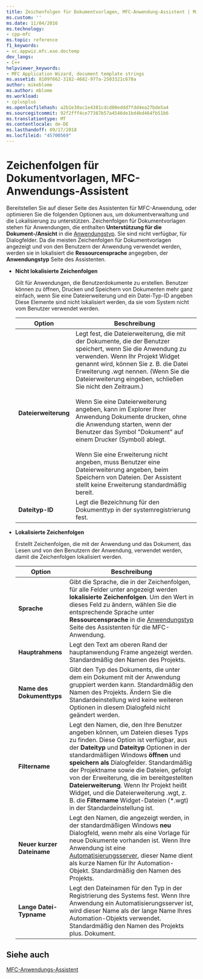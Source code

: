 ```yaml
---
title: Zeichenfolgen für Dokumentvorlagen, MFC-Anwendung-Assistent | Microsoft-Dokumentation
ms.custom: ''
ms.date: 11/04/2016
ms.technology:
- cpp-mfc
ms.topic: reference
f1_keywords:
- vc.appwiz.mfc.exe.doctemp
dev_langs:
- C++
helpviewer_keywords:
- MFC Application Wizard, document template strings
ms.assetid: 8109f662-3182-4682-977a-2503321c678a
author: mikeblome
ms.author: mblome
ms.workload:
- cplusplus
ms.openlocfilehash: a2b1e30ac1e4381cdcd80eddd7fdd4ea27bde5a4
ms.sourcegitcommit: 92f2fff4ce77387b57a4546de1bd4bd464fb51b6
ms.translationtype: MT
ms.contentlocale: de-DE
ms.lasthandoff: 09/17/2018
ms.locfileid: "45700569"
---
```

# <a name="document-template-strings-mfc-application-wizard"></a>Zeichenfolgen für Dokumentvorlagen, MFC-Anwendungs-Assistent
Bereitstellen Sie auf dieser Seite des Assistenten für MFC-Anwendung, oder optimieren Sie die folgenden Optionen aus, um dokumentverwaltung und die Lokalisierung zu unterstützen. Zeichenfolgen für Dokumentvorlagen stehen für Anwendungen, die enthalten **Unterstützung für die Dokument-/Ansicht** in die [Anwendungstyp](../../mfc/reference/application-type-mfc-application-wizard.md). Sie sind nicht verfügbar, für Dialogfelder. Da die meisten Zeichenfolgen für Dokumentvorlagen angezeigt und von den Benutzern der Anwendung verwendet werden, werden sie in lokalisiert die **Ressourcensprache** angegeben, der **Anwendungstyp** Seite des Assistenten.  
  
- **Nicht lokalisierte Zeichenfolgen**

   Gilt für Anwendungen, die Benutzerdokumente zu erstellen. Benutzer können zu öffnen, Drucken und Speichern von Dokumenten mehr ganz einfach, wenn Sie eine Dateierweiterung und ein Datei-Typ-ID angeben Diese Elemente sind nicht lokalisiert werden, da sie vom System nicht vom Benutzer verwendet werden.  
  
   |Option|Beschreibung|  
   |------------|-----------------|  
   |**Dateierweiterung**|Legt fest, die Dateierweiterung, die mit der Dokumente, die der Benutzer speichert, wenn Sie die Anwendung zu verwenden. Wenn Ihr Projekt Widget genannt wird, können Sie z. B. die Datei Erweiterung .wgt nennen. (Wenn Sie die Dateierweiterung eingeben, schließen Sie nicht den Zeitraum.)<br /><br /> Wenn Sie eine Dateierweiterung angeben, kann im Explorer Ihrer Anwendung Dokumente drucken, ohne die Anwendung starten, wenn der Benutzer das Symbol "Dokument" auf einem Drucker (Symbol) ablegt.<br /><br /> Wenn Sie eine Erweiterung nicht angeben, muss Benutzer eine Dateierweiterung angeben, beim Speichern von Dateien. Der Assistent stellt keine Erweiterung standardmäßig bereit.|  
   |**Dateityp-ID**|Legt die Bezeichnung für den Dokumenttyp in der systemregistrierung fest.|  
  
- **Lokalisierte Zeichenfolgen**

   Erstellt Zeichenfolgen, die mit der Anwendung und das Dokument, das Lesen und von den Benutzern der Anwendung, verwendet werden, damit die Zeichenfolgen lokalisiert werden.  
  
   |Option|Beschreibung|  
   |------------|-----------------|  
   |**Sprache**|Gibt die Sprache, die in der Zeichenfolgen, für alle Felder unter angezeigt werden **lokalisierte Zeichenfolgen**. Um den Wert in dieses Feld zu ändern, wählen Sie die entsprechende Sprache unter **Ressourcensprache** in die [Anwendungstyp](../../mfc/reference/application-type-mfc-application-wizard.md) Seite des Assistenten für die MFC-Anwendung.|  
   |**Hauptrahmens**|Legt den Text am oberen Rand der hauptanwendung Frame angezeigt werden. Standardmäßig den Namen des Projekts.|  
   |**Name des Dokumenttyps**|Gibt den Typ des Dokuments, die unter dem ein Dokument mit der Anwendung gruppiert werden kann. Standardmäßig den Namen des Projekts. Ändern Sie die Standardeinstellung wird keine weiteren Optionen in diesem Dialogfeld nicht geändert werden.|  
   |**Filtername**|Legt den Namen, die, den Ihre Benutzer angeben können, um Dateien dieses Typs zu finden. Diese Option ist verfügbar, aus der **Dateityp** und **Dateityp** Optionen in der standardmäßigen Windows **öffnen** und **speichern als** Dialogfelder. Standardmäßig der Projektname sowie die Dateien, gefolgt von der Erweiterung, die im bereitgestellten **Dateierweiterung**. Wenn Ihr Projekt heißt Widget, und die Dateierweiterung .wgt, z. B. die **Filtername** Widget-Dateien (*.wgt) in der Standardeinstellung ist.|  
   |**Neuer kurzer Dateiname**|Legt den Namen, die angezeigt werden, in der standardmäßigen Windows **neu** Dialogfeld, wenn mehr als eine Vorlage für neue Dokumente vorhanden ist. Wenn Ihre Anwendung ist eine [Automatisierungsserver](../../mfc/automation-servers.md), dieser Name dient als kurze Namen für Ihr Automation-Objekt. Standardmäßig den Namen des Projekts.|  
   |**Lange Datei-Typname**|Legt den Dateinamen für den Typ in der Registrierung des Systems fest. Wenn Ihre Anwendung ein Automatisierungsserver ist, wird dieser Name als der lange Name Ihres Automation-Objekts verwendet. Standardmäßig den Namen des Projekts plus. Dokument.|  
  
## <a name="see-also"></a>Siehe auch  
 [MFC-Anwendungs-Assistent](../../mfc/reference/mfc-application-wizard.md)

